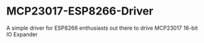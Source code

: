 # MCP23017-ESP8266-Driver
A simple driver for ESP8266 enthusiasts out there to drive MCP23017 16-bit IO Expander
